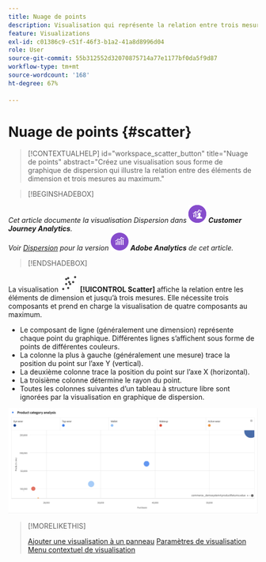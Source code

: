```yaml
---
title: Nuage de points
description: Visualisation qui représente la relation entre trois mesures au maximum.
feature: Visualizations
exl-id: c01386c9-c51f-46f3-b1a2-41a8d8996d04
role: User
source-git-commit: 55b312552d32070875714a77e1177bf0da5f9d87
workflow-type: tm+mt
source-wordcount: '168'
ht-degree: 67%

---
```


# Nuage de points {#scatter}

<!-- markdownlint-disable MD034 -->

>[!CONTEXTUALHELP]
>id="workspace_scatter_button"
>title="Nuage de points"
>abstract="Créez une visualisation sous forme de graphique de dispersion qui illustre la relation entre des éléments de dimension et trois mesures au maximum."

<!-- markdownlint-enable MD034 -->


>[!BEGINSHADEBOX]

_Cet article documente la visualisation Dispersion dans_ ![CustomerJourneyAnalytics](/help/assets/icons/CustomerJourneyAnalytics.svg) _**Customer Journey Analytics**._<br/>_Voir [Dispersion](https://experienceleague.adobe.com/en/docs/analytics/analyze/analysis-workspace/visualizations/scatterplot) pour la version_ ![AdobeAnalytics](/help/assets/icons/AdobeAnalytics.svg) _**Adobe Analytics** de cet article._

>[!ENDSHADEBOX]


La visualisation ![GraphScatter](/help/assets/icons/GraphScatter.svg) **[!UICONTROL Scatter]** affiche la relation entre les éléments de dimension et jusqu’à trois mesures. Elle nécessite trois composants et prend en charge la visualisation de quatre composants au maximum.

* Le composant de ligne (généralement une dimension) représente chaque point du graphique. Différentes lignes s’affichent sous forme de points de différentes couleurs.
* La colonne la plus à gauche (généralement une mesure) trace la position du point sur l’axe Y (vertical).
* La deuxième colonne trace la position du point sur l’axe X (horizontal).
* La troisième colonne détermine le rayon du point.
* Toutes les colonnes suivantes d’un tableau à structure libre sont ignorées par la visualisation en graphique de dispersion.

![Exemple de graphique de dispersion montrant plusieurs éléments de dimension ](assets/scatter.png)

>[!MORELIKETHIS]
>
>[Ajouter une visualisation à un panneau](/help/analysis-workspace/visualizations/freeform-analysis-visualizations.md#add-visualizations-to-a-panel)
>[Paramètres de visualisation ](/help/analysis-workspace/visualizations/freeform-analysis-visualizations.md#settings)
>[Menu contextuel de visualisation](/help/analysis-workspace/visualizations/freeform-analysis-visualizations.md#context-menu)
>
